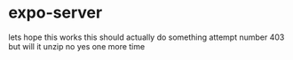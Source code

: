 # expo-server

lets hope this works
this should actually do something
attempt number 403
but will it unzip
no
yes
one more time
